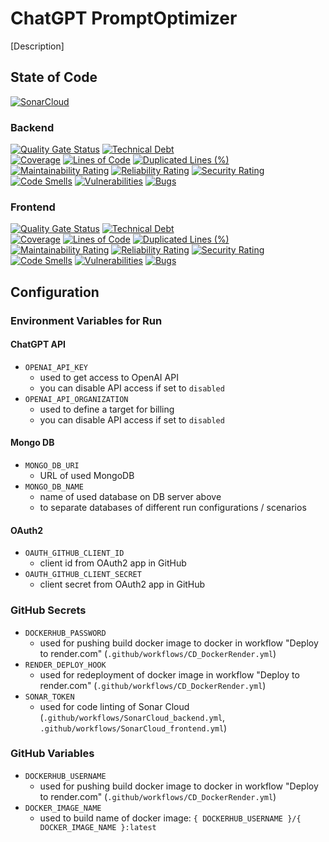 ﻿# ChatGPT PromptOptimizer
[Description]

## State of Code
[![SonarCloud](https://sonarcloud.io/images/project_badges/sonarcloud-black.svg)](https://sonarcloud.io/summary/new_code?id=ChatGPT-PromptTester-Backend)
### Backend
[![Quality Gate Status](https://sonarcloud.io/api/project_badges/measure?project=ChatGPT-PromptTester-Backend&metric=alert_status)](https://sonarcloud.io/summary/new_code?id=ChatGPT-PromptTester-Backend)
[![Technical Debt](https://sonarcloud.io/api/project_badges/measure?project=ChatGPT-PromptTester-Backend&metric=sqale_index)](https://sonarcloud.io/summary/new_code?id=ChatGPT-PromptTester-Backend)  
[![Coverage](https://sonarcloud.io/api/project_badges/measure?project=ChatGPT-PromptTester-Backend&metric=coverage)](https://sonarcloud.io/summary/new_code?id=ChatGPT-PromptTester-Backend)
[![Lines of Code](https://sonarcloud.io/api/project_badges/measure?project=ChatGPT-PromptTester-Backend&metric=ncloc)](https://sonarcloud.io/summary/new_code?id=ChatGPT-PromptTester-Backend)
[![Duplicated Lines (%)](https://sonarcloud.io/api/project_badges/measure?project=ChatGPT-PromptTester-Backend&metric=duplicated_lines_density)](https://sonarcloud.io/summary/new_code?id=ChatGPT-PromptTester-Backend)  
[![Maintainability Rating](https://sonarcloud.io/api/project_badges/measure?project=ChatGPT-PromptTester-Backend&metric=sqale_rating)](https://sonarcloud.io/summary/new_code?id=ChatGPT-PromptTester-Backend)
[![Reliability Rating](https://sonarcloud.io/api/project_badges/measure?project=ChatGPT-PromptTester-Backend&metric=reliability_rating)](https://sonarcloud.io/summary/new_code?id=ChatGPT-PromptTester-Backend)
[![Security Rating](https://sonarcloud.io/api/project_badges/measure?project=ChatGPT-PromptTester-Backend&metric=security_rating)](https://sonarcloud.io/summary/new_code?id=ChatGPT-PromptTester-Backend)  
[![Code Smells](https://sonarcloud.io/api/project_badges/measure?project=ChatGPT-PromptTester-Backend&metric=code_smells)](https://sonarcloud.io/summary/new_code?id=ChatGPT-PromptTester-Backend)
[![Vulnerabilities](https://sonarcloud.io/api/project_badges/measure?project=ChatGPT-PromptTester-Backend&metric=vulnerabilities)](https://sonarcloud.io/summary/new_code?id=ChatGPT-PromptTester-Backend)
[![Bugs](https://sonarcloud.io/api/project_badges/measure?project=ChatGPT-PromptTester-Backend&metric=bugs)](https://sonarcloud.io/summary/new_code?id=ChatGPT-PromptTester-Backend)
### Frontend
[![Quality Gate Status](https://sonarcloud.io/api/project_badges/measure?project=ChatGPT-PromptTester-Frontend&metric=alert_status)](https://sonarcloud.io/summary/new_code?id=ChatGPT-PromptTester-Frontend)
[![Technical Debt](https://sonarcloud.io/api/project_badges/measure?project=ChatGPT-PromptTester-Frontend&metric=sqale_index)](https://sonarcloud.io/summary/new_code?id=ChatGPT-PromptTester-Frontend)  
[![Coverage](https://sonarcloud.io/api/project_badges/measure?project=ChatGPT-PromptTester-Frontend&metric=coverage)](https://sonarcloud.io/summary/new_code?id=ChatGPT-PromptTester-Frontend)
[![Lines of Code](https://sonarcloud.io/api/project_badges/measure?project=ChatGPT-PromptTester-Frontend&metric=ncloc)](https://sonarcloud.io/summary/new_code?id=ChatGPT-PromptTester-Frontend)
[![Duplicated Lines (%)](https://sonarcloud.io/api/project_badges/measure?project=ChatGPT-PromptTester-Frontend&metric=duplicated_lines_density)](https://sonarcloud.io/summary/new_code?id=ChatGPT-PromptTester-Frontend)  
[![Maintainability Rating](https://sonarcloud.io/api/project_badges/measure?project=ChatGPT-PromptTester-Frontend&metric=sqale_rating)](https://sonarcloud.io/summary/new_code?id=ChatGPT-PromptTester-Frontend)
[![Reliability Rating](https://sonarcloud.io/api/project_badges/measure?project=ChatGPT-PromptTester-Frontend&metric=reliability_rating)](https://sonarcloud.io/summary/new_code?id=ChatGPT-PromptTester-Frontend)
[![Security Rating](https://sonarcloud.io/api/project_badges/measure?project=ChatGPT-PromptTester-Frontend&metric=security_rating)](https://sonarcloud.io/summary/new_code?id=ChatGPT-PromptTester-Frontend)  
[![Code Smells](https://sonarcloud.io/api/project_badges/measure?project=ChatGPT-PromptTester-Frontend&metric=code_smells)](https://sonarcloud.io/summary/new_code?id=ChatGPT-PromptTester-Frontend)
[![Vulnerabilities](https://sonarcloud.io/api/project_badges/measure?project=ChatGPT-PromptTester-Frontend&metric=vulnerabilities)](https://sonarcloud.io/summary/new_code?id=ChatGPT-PromptTester-Frontend)
[![Bugs](https://sonarcloud.io/api/project_badges/measure?project=ChatGPT-PromptTester-Frontend&metric=bugs)](https://sonarcloud.io/summary/new_code?id=ChatGPT-PromptTester-Frontend)


## Configuration
### Environment Variables for Run
#### ChatGPT API
* `OPENAI_API_KEY`
  * used to get access to OpenAI API
  * you can disable API access if set to `disabled`
* `OPENAI_API_ORGANIZATION`
  * used to define a target for billing
  * you can disable API access if set to `disabled`
#### Mongo DB
* `MONGO_DB_URI`
  * URL of used MongoDB
* `MONGO_DB_NAME`
  * name of used database on DB server above
  * to separate databases of different run configurations / scenarios
#### OAuth2
* `OAUTH_GITHUB_CLIENT_ID`
  * client id from OAuth2 app in GitHub
* `OAUTH_GITHUB_CLIENT_SECRET`
  * client secret from OAuth2 app in GitHub
### GitHub Secrets 
* `DOCKERHUB_PASSWORD`
  * used for pushing build docker image to docker in workflow "Deploy to render.com" (`.github/workflows/CD_DockerRender.yml`)
* `RENDER_DEPLOY_HOOK`
  * used for redeployment of docker image in workflow "Deploy to render.com" (`.github/workflows/CD_DockerRender.yml`)
* `SONAR_TOKEN`
  * used for code linting of Sonar Cloud (`.github/workflows/SonarCloud_backend.yml`, `.github/workflows/SonarCloud_frontend.yml`)
### GitHub Variables 
* `DOCKERHUB_USERNAME`
  * used for pushing build docker image to docker in workflow "Deploy to render.com" (`.github/workflows/CD_DockerRender.yml`)
* `DOCKER_IMAGE_NAME`
  * used to build name of docker image: `{ DOCKERHUB_USERNAME }/{ DOCKER_IMAGE_NAME }:latest`